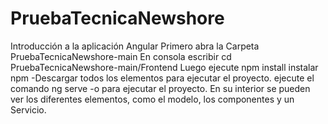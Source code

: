 # PruebaTecnicaNewshore

Introducción a la aplicación Angular
Primero abra la Carpeta PruebaTecnicaNewshore-main
En consola escribir
cd PruebaTecnicaNewshore-main/Frontend
Luego ejecute npm install
instalar npm
-Descargar todos los elementos para ejecutar el proyecto.
ejecute el comando ng serve -o para ejecutar el proyecto.
En su interior se pueden ver los diferentes elementos, como el modelo, los componentes y un Servicio.
